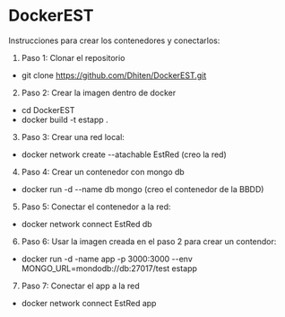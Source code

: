 # DockerEST  
Instrucciones para crear los contenedores y conectarlos:
1. Paso 1: Clonar el repositorio 
* git clone https://github.com/Dhiten/DockerEST.git
2. Paso 2: Crear la imagen dentro de docker
* cd DockerEST
* docker build -t estapp .
3. Paso 3: Crear una red local: 
* docker network create --atachable EstRed (creo la red)
4. Paso 4: Crear un contenedor con mongo db
* docker run -d --name db mongo (creo el contenedor de la BBDD)
5. Paso 5: Conectar el  contenedor a la red:
* docker network connect EstRed db
6. Paso 6: Usar la imagen creada en el paso 2 para crear un contendor:
* docker run -d -name app -p 3000:3000 --env MONGO_URL=mondodb://db:27017/test estapp
7. Paso 7: Conectar el app a la red
* docker network connect EstRed app 
